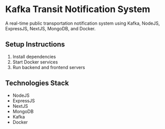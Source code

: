 # Kafka Transit Notification System

A real-time public transportation notification system using Kafka, NodeJS, ExpressJS, NextJS, MongoDB, and Docker.

## Setup Instructions

1. Install dependencies
2. Start Docker services
3. Run backend and frontend servers

## Technologies Stack

- NodeJS
- ExpressJS
- NextJS
- MongoDB
- Kafka
- Docker